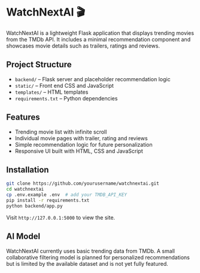 # WatchNextAI 🎬

WatchNextAI is a lightweight Flask application that displays trending movies from the TMDb API. It includes a minimal recommendation component and showcases movie details such as trailers, ratings and reviews.

## Project Structure

- `backend/` – Flask server and placeholder recommendation logic
- `static/` – Front end CSS and JavaScript
- `templates/` – HTML templates
- `requirements.txt` – Python dependencies

## Features

- Trending movie list with infinite scroll
- Individual movie pages with trailer, rating and reviews
- Simple recommendation logic for future personalization
- Responsive UI built with HTML, CSS and JavaScript

## Installation

```bash
git clone https://github.com/yourusername/watchnextai.git
cd watchnextai
cp .env.example .env  # add your TMDB_API_KEY
pip install -r requirements.txt
python backend/app.py
```

Visit `http://127.0.0.1:5000` to view the site.

## AI Model

WatchNextAI currently uses basic trending data from TMDb. A small collaborative filtering model is planned for personalized recommendations but is limited by the available dataset and is not yet fully featured.
